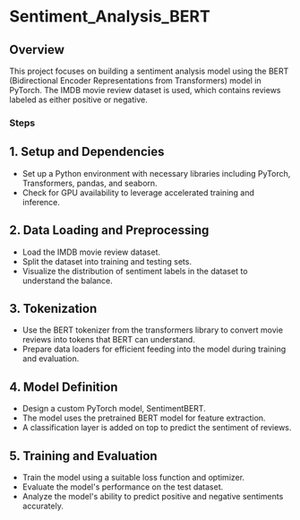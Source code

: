 # Sentiment_Analysis_BERT

## Overview

This project focuses on building a sentiment analysis model using the BERT (Bidirectional Encoder Representations from Transformers) model in PyTorch. The IMDB movie review dataset is used, which contains reviews labeled as either positive or negative.

### Steps
## 1. Setup and Dependencies
- Set up a Python environment with necessary libraries including PyTorch, Transformers, pandas, and seaborn.
- Check for GPU availability to leverage accelerated training and inference.

## 2.  Data Loading and Preprocessing
- Load the IMDB movie review dataset.
- Split the dataset into training and testing sets.
- Visualize the distribution of sentiment labels in the dataset to understand the balance.

## 3.  Tokenization
- Use the BERT tokenizer from the transformers library to convert movie reviews into tokens that BERT can understand.
- Prepare data loaders for efficient feeding into the model during training and evaluation.

## 4. Model Definition
- Design a custom PyTorch model, SentimentBERT.
- The model uses the pretrained BERT model for feature extraction.
- A classification layer is added on top to predict the sentiment of reviews.

## 5. Training and Evaluation
- Train the model using a suitable loss function and optimizer.
- Evaluate the model's performance on the test dataset.
- Analyze the model's ability to predict positive and negative sentiments accurately.
